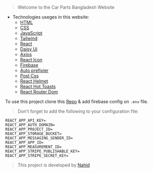 > Welcome to the Car Parts Bangladesh Website

- Technologies useges in this website:
  - [HTML](https://www.w3schools.com/html/html_intro.asp)
  - [CSS](https://www.w3schools.com/css/css_intro.asp)
  - [JavaScript](https://www.w3schools.com/js/js_intro.asp)
  - [Tailwind](https://tailwindcss.com/)
  - [React](https://reactjs.org/)
  - [Daisy Ui](https://daisy.design/)
  - [Axios](https://axios-http.com/docs/intro)
  - [React Icon](https://react-icons.netlify.com/)
  - [Firebase](https://firebase.google.com/)
  - [Auto prefixier](https://autoprefixer.github.io/)
  - [Post Css](https://postcss.org/)
  - [React Helmet](https://react-helmet.github.io/)
  - [React Hot Toasts](https://react-hot-toasts.github.io/)
  - [React Router Dom](https://reacttraining.com/react-router/web/guides/quick-start)

To use this project clone this [Repo](https://github.com/programming-hero-web-course1/manufacturer-website-client-side-0nahid) & add firebase config on `.env` file.

> Don't forget to add the following to your configuration file:

```
REACT_APP_API_KEY=
REACT_APP_AUTH_DOMAIN=
REACT_APP_PROJECT_ID=
REACT_APP_STORAGE_BUCKET=
REACT_APP_MESSAGING_SENDER_ID=
REACT_APP_APP_ID=
REACT_APP_MEASUREMENT_ID=
REACT_APP_STRIPE_PUBLISHABLE_KEY=
REACT_APP_STRIPE_SECRET_KEY=
```

> This project is developed by [Nahid](https://www.linkedin.com/bd/nahid-hassan-bulbul/)
